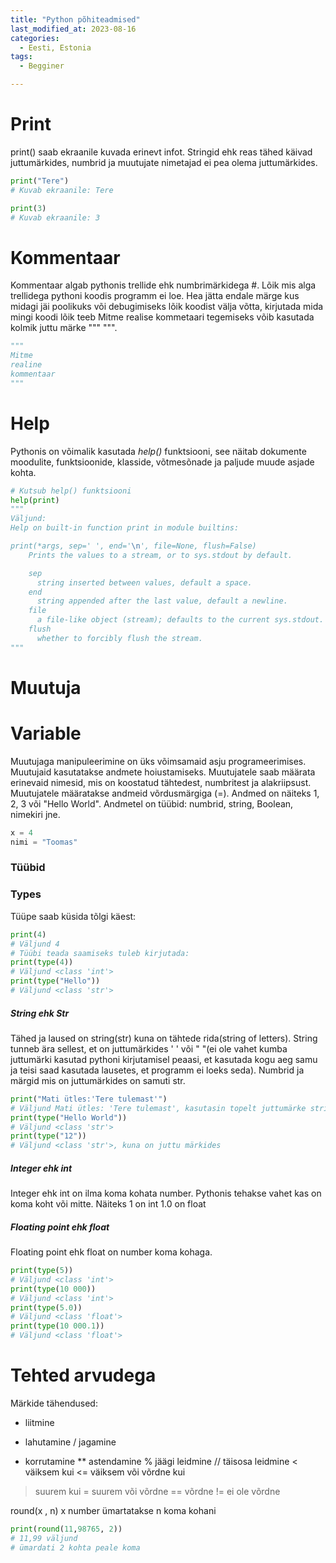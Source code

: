 ```yaml
---
title: "Python põhiteadmised"
last_modified_at: 2023-08-16
categories:
  - Eesti, Estonia
tags:
  - Begginer

---
```




# Print

print() saab ekraanile kuvada erinevt infot. Stringid ehk reas tähed käivad juttumärkides, numbrid ja muutujate nimetajad ei pea olema juttumärkides.

```python
print("Tere")
# Kuvab ekraanile: Tere

print(3)
# Kuvab ekraanile: 3
```


# Kommentaar

Kommentaar algab pythonis trellide ehk numbrimärkidega #. Lõik mis alga trellidega pythoni koodis programm ei loe.
Hea jätta endale märge kus midagi jäi poolikuks või debugimiseks lõik koodist välja võtta, kirjutada mida mingi koodi lõik teeb
Mitme realise kommetaari tegemiseks võib kasutada kolmik juttu märke """  """.
```python
"""
Mitme 
realine
kommentaar
"""

```

# Help

Pythonis on võimalik kasutada _help()_ funktsiooni, see näitab dokumente moodulite, funktsioonide, klasside, võtmesõnade ja paljude muude asjade kohta.
```python
# Kutsub help() funktsiooni
help(print)
"""
Väljund:
Help on built-in function print in module builtins:

print(*args, sep=' ', end='\n', file=None, flush=False)
    Prints the values to a stream, or to sys.stdout by default.

    sep
      string inserted between values, default a space.
    end
      string appended after the last value, default a newline.
    file
      a file-like object (stream); defaults to the current sys.stdout.
    flush
      whether to forcibly flush the stream.
"""
```


# Muutuja
# Variable

Muutujaga manipuleerimine on üks võimsamaid asju programeerimises. Muutujaid kasutatakse andmete hoiustamiseks. 
Muutujatele saab määrata erinevaid nimesid, mis on koostatud tähtedest, numbritest ja alakriipsust. 
Muutujatele määratakse andmeid võrdusmärgiga (=).
Andmed on näiteks 1, 2, 3 või "Hello World". Andmetel on tüübid: numbrid, string, Boolean, nimekiri jne. 
```python
x = 4
nimi = "Toomas"
```

### Tüübid
### Types

Tüüpe saab küsida tõlgi käest:
```python
print(4)
# Väljund 4
# Tüübi teada saamiseks tuleb kirjutada:
print(type(4))
# Väljund <class 'int'>
print(type("Hello"))
# Väljund <class 'str'>
```
##### String ehk Str
Tähed ja laused on string(str) kuna on tähtede rida(string of letters). String tunneb ära sellest, et on juttumärkides ' ' või " "(ei ole vahet kumba juttumärki kasutad pythoni kirjutamisel peaasi, et kasutada kogu aeg samu ja teisi saad kasutada lausetes, et programm ei loeks seda). Numbrid ja märgid mis on juttumärkides on samuti str.
```python
print("Mati ütles:'Tere tulemast'")
# Väljund Mati ütles: 'Tere tulemast', kasutasin topelt juttumärke stringi tegemiseks ja lause jaoks ühekordseid
print(type("Hello World"))
# Väljund <class 'str'>
print(type("12"))
# Väljund <class 'str'>, kuna on juttu märkides
```

##### Integer ehk int
Integer ehk int on ilma koma kohata number. Pythonis tehakse vahet kas on koma koht või mitte. Näiteks 1 on int 1.0 on float

##### Floating point ehk float
Floating point ehk float on number koma kohaga. 

```python
print(type(5))
# Väljund <class 'int'>
print(type(10 000))
# Väljund <class 'int'>
print(type(5.0))
# Väljund <class 'float'>
print(type(10 000.1))
# Väljund <class 'float'>
```

# Tehted arvudega

Märkide tähendused:
+   liitmine
-   lahutamine
/   jagamine
*   korrutamine
**  astendamine
%   jäägi leidmine
//  täisosa leidmine
<   väiksem kui
<=  väiksem või võrdne kui
>   suurem kui
>=  suurem või võrdne
==  võrdne
!=  ei ole võrdne

round(x , n) x number ümartatakse n koma kohani
```python
print(round(11,98765, 2))
# 11,99 väljund
# ümardati 2 kohta peale koma
```